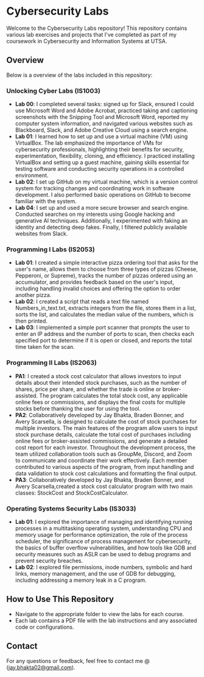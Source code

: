 # Cybersecurity Labs

Welcome to the Cybersecurity Labs repository! This repository contains various lab exercises and projects that I've completed as part of my coursework in Cybersecurity and Information Systems at UTSA.

## Overview

Below is a overview of the labs included in this repository:

### Unlocking Cyber Labs (IS1003)
- **Lab 00**: I completed several tasks: signed up for Slack, ensured I could use Microsoft Word and Adobe Acrobat, practiced taking and captioning screenshots with the Snipping Tool and Microsoft Word, reported my computer system information, and navigated various websites such as Blackboard, Slack, and Adobe Creative Cloud using a search engine.
- **Lab 01**: I learned how to set up and use a virtual machine (VM) using VirtualBox. The lab emphasized the importance of VMs for cybersecurity professionals, highlighting their benefits for security, experimentation, flexibility, cloning, and efficiency. I practiced installing VirtualBox and setting up a guest machine, gaining skills essential for testing software and conducting security operations in a controlled environment.
- **Lab 02**: I set up GitHub on my virtual machine, which is a version control system for tracking changes and coordinating work in software development. I also performed basic operations on GitHub to become familiar with the system.
- **Lab 04**: I set up and used a more secure browser and search engine. Conducted searches on my interests using Google hacking and generative AI techniques. Additionally, I experimented with faking an identity and detecting deep fakes. Finally, I filtered publicly available websites from Slack.

### Programming I Labs (IS2053)
- **Lab 01**: I created a simple interactive pizza ordering tool that asks for the user's name, allows them to choose from three types of pizzas (Cheese, Pepperoni, or Supreme), tracks the number of pizzas ordered using an accumulator, and provides feedback based on the user's input, including handling invalid choices and offering the option to order another pizza.
- **Lab 02**: I created a script that reads a text file named Numbers_in_text.txt, extracts integers from the file, stores them in a list, sorts the list, and calculates the median value of the numbers, which is then printed.
- **Lab 03**: I implemented a simple port scanner that prompts the user to enter an IP address and the number of ports to scan, then checks each specified port to determine if it is open or closed, and reports the total time taken for the scan.

### Programming II Labs (IS2063)
- **PA1**: I created a stock cost calculator that allows investors to input details about their intended stock purchases, such as the number of shares, price per share, and whether the trade is online or broker-assisted. The program calculates the total stock cost, any applicable online fees or commissions, and displays the final costs for multiple stocks before thanking the user for using the tool.
- **PA2**: Collaboratively developed by Jay Bhakta, Braden Bonner, and Avery Scarsella, is designed to calculate the cost of stock purchases for multiple investors. The main features of the program allow users to input stock purchase details, calculate the total cost of purchases including online fees or broker-assisted commissions, and generate a detailed cost report for each investor. Throughout the development process, the team utilized collaboration tools such as GroupMe, Discord, and Zoom to communicate and coordinate their work effectively. Each member contributed to various aspects of the program, from input handling and data validation to stock cost calculations and formatting the final output.
- **PA3**: Collaboratively developed by Jay Bhakta, Braden Bonner, and Avery Scarsella,created a stock cost calculator program with two main classes: StockCost and StockCostCalculator.

### Operating Systems Security Labs (IS3033)
- **Lab 01**: I explored the importance of managing and identifying running processes in a multitasking operating system, understanding CPU and memory usage for performance optimization, the role of the process scheduler, the significance of process management for cybersecurity, the basics of buffer overflow vulnerabilities, and how tools like GDB and security measures such as ASLR can be used to debug programs and prevent security breaches.
- **Lab 02**: I explored file permissions, inode numbers, symbolic and hard links, memory management, and the use of GDB for debugging, including addressing a memory leak in a C program.

  
## How to Use This Repository
- Navigate to the appropriate folder to view the labs for each course.
- Each lab contains a PDF file with the lab instructions and any associated code or configurations.

## Contact

For any questions or feedback, feel free to contact me @ (jay.bhakta02@gmail.com).


